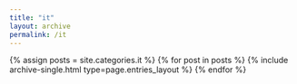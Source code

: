 ```yaml
---
title: "it"
layout: archive
permalink: /it
---
```

{% assign posts = site.categories.it %}
{% for post in posts %} {% include archive-single.html type=page.entries_layout %} {% endfor %}
